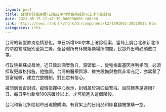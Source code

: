 ```yaml
---
layout: post
title: 台灣官員指連續7日每日平均增百宗確診以上才可能封城
date: 2021-05-15 12:47:39.000000000 +08:00
link: https://news.rthk.hk/rthk/ch/component/k2/1591062-20210515.htm
categories: rthk
---
```


台灣的新型肺炎疫情惡化，單日新增180宗本土確診個案，當局上調台北和新北市的防疫警戒級別至第三級，全台灣所有休閒娛樂場所關閉，民眾外出時必須戴口罩。

行政院長蘇貞昌說，近日確診個案急升，源頭單一，變種病毒基因序列相同，必須採取更嚴格措施。他強調，台灣的醫療資源、維生設備與物資非常充足，亦累積了豐富經驗，建立完整機制，對民眾有信心。

被問到會否封城，疫情指揮中心表示，封城屬於第四級警戒，目前標準是連續7日、每日平均新增100宗確診以上，才可能進入這個階段。

台北和新北多間超市出現搶購潮，有貨架上的日用品和即食麵被搶購一空。
